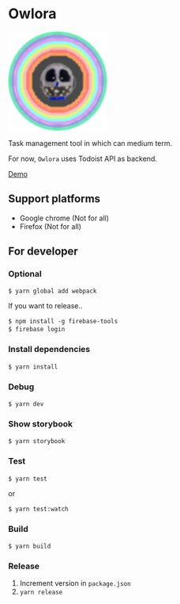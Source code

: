 # Owlora

<img src="./owlora.png" width="200px" />

Task management tool in which can medium term.

For now, `Owlora` uses Todoist API as backend.

[Demo](https://tadashi-aikawa.github.io/owlora/)

## Support platforms

* Google chrome (Not for all)
* Firefox (Not for all)

## For developer

### Optional

```
$ yarn global add webpack
```

If you want to release..

```
$ npm install -g firebase-tools
$ firebase login
```

### Install dependencies

```
$ yarn install
```

### Debug

```
$ yarn dev
```

### Show storybook

```
$ yarn storybook
```

### Test

```
$ yarn test
```

or

```
$ yarn test:watch
```

### Build

```
$ yarn build
```

### Release

1. Increment version in `package.json`
2. `yarn release`
 

